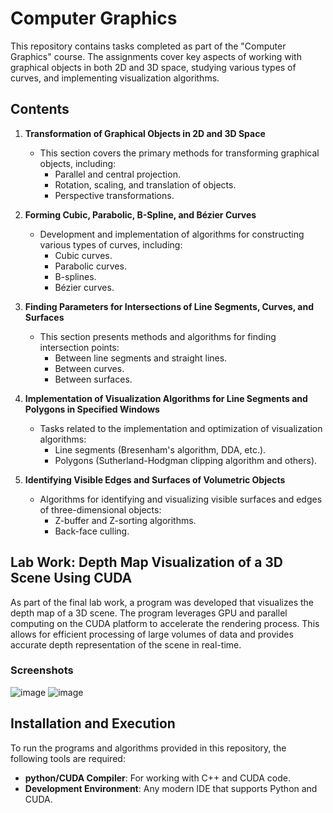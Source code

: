 # Computer Graphics

This repository contains tasks completed as part of the "Computer Graphics" course. The assignments cover key aspects of working with graphical objects in both 2D and 3D space, studying various types of curves, and implementing visualization algorithms.

## Contents

1. **Transformation of Graphical Objects in 2D and 3D Space**
    - This section covers the primary methods for transforming graphical objects, including:
        - Parallel and central projection.
        - Rotation, scaling, and translation of objects.
        - Perspective transformations.

2. **Forming Cubic, Parabolic, B-Spline, and Bézier Curves**
    - Development and implementation of algorithms for constructing various types of curves, including:
        - Cubic curves.
        - Parabolic curves.
        - B-splines.
        - Bézier curves.

3. **Finding Parameters for Intersections of Line Segments, Curves, and Surfaces**
    - This section presents methods and algorithms for finding intersection points:
        - Between line segments and straight lines.
        - Between curves.
        - Between surfaces.

4. **Implementation of Visualization Algorithms for Line Segments and Polygons in Specified Windows**
    - Tasks related to the implementation and optimization of visualization algorithms:
        - Line segments (Bresenham's algorithm, DDA, etc.).
        - Polygons (Sutherland-Hodgman clipping algorithm and others).

5. **Identifying Visible Edges and Surfaces of Volumetric Objects**
    - Algorithms for identifying and visualizing visible surfaces and edges of three-dimensional objects:
        - Z-buffer and Z-sorting algorithms.
        - Back-face culling.

## Lab Work: Depth Map Visualization of a 3D Scene Using CUDA

As part of the final lab work, a program was developed that visualizes the depth map of a 3D scene. The program leverages GPU and parallel computing on the CUDA platform to accelerate the rendering process. This allows for efficient processing of large volumes of data and provides accurate depth representation of the scene in real-time.
### Screenshots
![image](https://github.com/user-attachments/assets/3b37609f-9aec-49ba-8dda-b270986a9401) ![image](https://github.com/user-attachments/assets/92f63e02-b92e-4dc2-aa3f-0167be957120)



## Installation and Execution

To run the programs and algorithms provided in this repository, the following tools are required:

- **python/CUDA Compiler**: For working with C++ and CUDA code.
- **Development Environment**: Any modern IDE that supports Python and CUDA.
